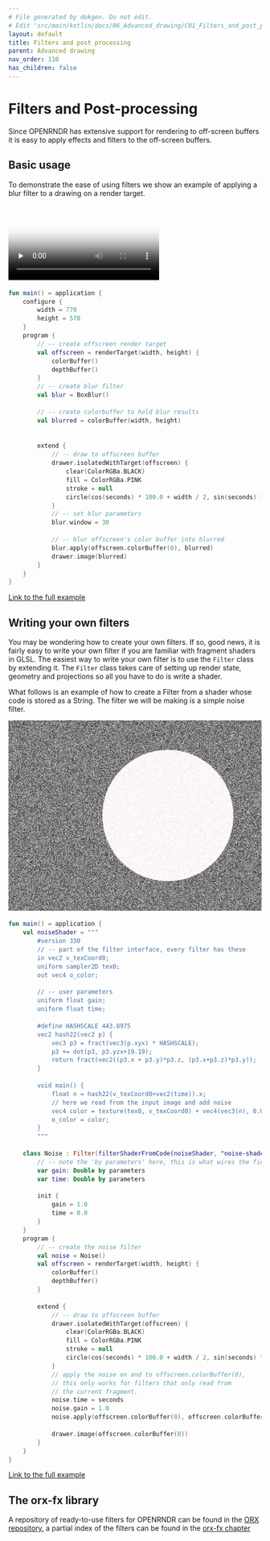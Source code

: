 ```yaml
---
# File generated by dokgen. Do not edit. 
# Edit 'src/main/kotlin/docs/06_Advanced_drawing/C01_Filters_and_post_processing.kt' instead.
layout: default
title: Filters and post processing
parent: Advanced drawing
nav_order: 110
has_children: false
---
```

 
# Filters and Post-processing

Since OPENRNDR has extensive support for rendering to off-screen buffers it is easy to apply effects and filters
to the off-screen buffers.

## Basic usage

To demonstrate the ease of using filters we show an example of applying a blur filter to a drawing on a render target. 
 
<video controls preload="none" loop poster="../media/filters-001-thumb.jpg">
    <source src="../media/filters-001.mp4" type="video/mp4"></source>
</video>
 
 
```kotlin
fun main() = application {
    configure {
        width = 770
        height = 578
    }
    program {
        // -- create offscreen render target
        val offscreen = renderTarget(width, height) {
            colorBuffer()
            depthBuffer()
        }
        // -- create blur filter
        val blur = BoxBlur()
        
        // -- create colorbuffer to hold blur results
        val blurred = colorBuffer(width, height)
        

        extend {
            // -- draw to offscreen buffer
            drawer.isolatedWithTarget(offscreen) {
                clear(ColorRGBa.BLACK)
                fill = ColorRGBa.PINK
                stroke = null
                circle(cos(seconds) * 100.0 + width / 2, sin(seconds) * 100.0 + height / 2.0, 100.0 + 100.0 * cos(seconds * 2.0))
            }
            // -- set blur parameters
            blur.window = 30
            
            // -- blur offscreen's color buffer into blurred
            blur.apply(offscreen.colorBuffer(0), blurred)
            drawer.image(blurred)
        }
    }
}
``` 
 
[Link to the full example](https://github.com/openrndr/openrndr-examples/blob/master/src/main/kotlin/examples/06_Advanced_drawing/C01_Filters_and_post_processing000.kt) 
 
## Writing your own filters

You may be wondering how to create your own filters. If so, good news, 
it is fairly easy to write your own filter if you are familiar with 
fragment shaders in GLSL. The easiest way to write your own filter is 
to use the `Filter` class by extending it. The `Filter` class takes care 
of setting up render state, geometry and projections so all you have
to do is write a shader.

What follows is an example of how to create a Filter from a shader whose 
code is stored as a String. The filter we will be making is a simple
noise filter. 
 
<img alt="../media/filters-002.jpg" src="../media/filters-002.jpg" loading="lazy"> 
 
```kotlin
fun main() = application {
    val noiseShader = """
        #version 330
        // -- part of the filter interface, every filter has these
        in vec2 v_texCoord0;
        uniform sampler2D tex0;
        out vec4 o_color;

        // -- user parameters
        uniform float gain;
        uniform float time;

        #define HASHSCALE 443.8975
        vec2 hash22(vec2 p) {
            vec3 p3 = fract(vec3(p.xyx) * HASHSCALE);
            p3 += dot(p3, p3.yzx+19.19);
            return fract(vec2((p3.x + p3.y)*p3.z, (p3.x+p3.z)*p3.y));
        }

        void main() {
            float n = hash22(v_texCoord0+vec2(time)).x;
            // here we read from the input image and add noise
            vec4 color = texture(tex0, v_texCoord0) + vec4(vec3(n), 0.0) * gain;
            o_color = color;
        }
        """
    
    class Noise : Filter(filterShaderFromCode(noiseShader, "noise-shader")) {
        // -- note the 'by parameters' here, this is what wires the fields up to the uniforms
        var gain: Double by parameters
        var time: Double by parameters
        
        init {
            gain = 1.0
            time = 0.0
        }
    }
    program {
        // -- create the noise filter
        val noise = Noise()
        val offscreen = renderTarget(width, height) {
            colorBuffer()
            depthBuffer()
        }
        
        extend {
            // -- draw to offscreen buffer
            drawer.isolatedWithTarget(offscreen) {
                clear(ColorRGBa.BLACK)
                fill = ColorRGBa.PINK
                stroke = null
                circle(cos(seconds) * 100.0 + width / 2, sin(seconds) * 100.0 + height / 2.0, 100.0 + 100.0 * cos(seconds * 2.0))
            }
            // apply the noise on and to offscreen.colorBuffer(0),
            // this only works for filters that only read from
            // the current fragment.
            noise.time = seconds
            noise.gain = 1.0
            noise.apply(offscreen.colorBuffer(0), offscreen.colorBuffer(0))
            
            drawer.image(offscreen.colorBuffer(0))
        }
    }
}
``` 
 
[Link to the full example](https://github.com/openrndr/openrndr-examples/blob/master/src/main/kotlin/examples/06_Advanced_drawing/C01_Filters_and_post_processing001.kt) 
 
## The orx-fx library

A repository of ready-to-use filters for OPENRNDR can be found in 
the [ORX repository](https://github.com/openrndr/orx/tree/master/orx-fx),
a partial index of the filters can be found in the 
[orx-fx chapter](https://guide.openrndr.org/OPENRNDRExtras/imageFilters.html) 
